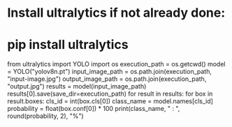 # Install ultralytics if not already done:
# pip install ultralytics

from ultralytics import YOLO
import os
execution_path = os.getcwd()
model = YOLO("yolov8n.pt") 
input_image_path = os.path.join(execution_path, "input-image.jpg")
output_image_path = os.path.join(execution_path, "output.jpg")
results = model(input_image_path)
results[0].save(save_dir=execution_path)
for result in results:
    for box in result.boxes:
        cls_id = int(box.cls[0])
        class_name = model.names[cls_id]
        probability = float(box.conf[0]) * 100
        print(class_name, " : ", round(probability, 2), "%")
